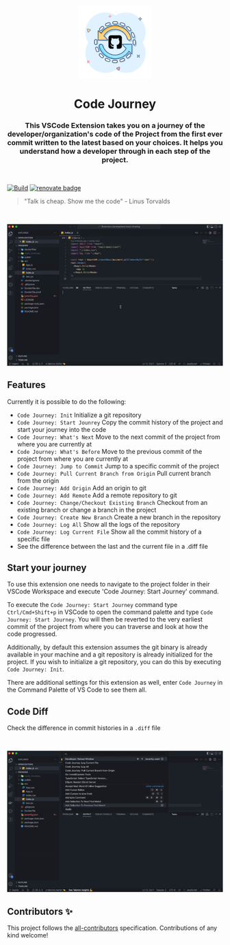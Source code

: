 <div align="center">
  <a href"https://marketplace.visualstudio.com/items?itemName=sayanmondal.code-journey#:~:text=To%20execute%20the%20'Code%20Journey,at%20how%20the%20code%20progressed."><img src="images/code_journey_logo.png" alt="Code Journey" height=170></a>
  <br />
  <h1>Code Journey</h1>
  <h3>This VSCode Extension takes you on a journey of the developer/organization's code of the Project from the first ever commit written to the latest based on your choices. It helps you understand how a developer through in each step of the project.</h3>
</div>

<br />

[![Build](https://github.com/S-ayanide/vscode-code-journey/actions/workflows/ci.yml/badge.svg)](https://github.com/S-ayanide/vscode-code-journey/actions/workflows/ci.yml)
[![renovate badge](https://img.shields.io/badge/renovate-enabled-brightgreen.svg)](https://renovateapp.com/)

> "Talk is cheap. Show me the code" - Linus Torvalds

<br />

![](./images/code_journey_usage.gif)

## Features

Currently it is possible to do the following:

- `Code Journey: Init` Initialize a git repository
- `Code Journey: Start Jounrey` Copy the commit history of the project and start your journey into the code
- `Code Journey: What's Next` Move to the next commit of the project from where you are currently at
- `Code Journey: What's Before` Move to the previous commit of the project from where you are currently at
- `Code Journey: Jump to Commit` Jump to a specific commit of the project
- `Code Journey: Pull Current Branch from Origin` Pull current branch from the origin
- `Code Journey: Add Origin` Add an origin to git
- `Code Journey: Add Remote` Add a remote repository to git
- `Code Journey: Change/Checkout Existing Branch` Checkout from an existing branch or change a branch in the project
- `Code Journey: Create New Branch` Create a new branch in the repository
- `Code Journey: Log All` Show all the logs of the repository
- `Code Journey: Log Current File` Show all the commit history of a specific file
- See the difference between the last and the current file in a .diff file

## Start your journey

To use this extension one needs to navigate to the project folder in their VSCode Workspace and execute 'Code Journey: Start Journey' command.

To execute the `Code Journey: Start Journey` command type `Ctrl/Cmd+Shift+p` in VSCode to open the command palette and type `Code Journey: Start Journey`. You will then be reverted to the very earliest commit of the project from where you can traverse and look at how the code progressed.

Additionally, by default this extension assumes the git binary is already available in your machine and a git repository is already initialized for the project. If you wish to initialize a git repository, you can do this by executing `Code Journey: Init`.

There are additional settings for this extension as well, enter `Code Journey` in the Command Palette of VS Code to see them all.

## Code Diff

Check the difference in commit histories in a `.diff` file

<br />

![](./images/code_journey_diff.gif)

## Contributors ✨

This project follows the [all-contributors](https://github.com/all-contributors/all-contributors) specification. Contributions of any kind welcome!
